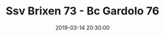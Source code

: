 ---
title: Ssv Brixen 73 - Bc Gardolo 76
date: 2019-03-14 20:30:00
squadra-a: Bc Gardolo
punteggio-a: 76
squadra-b: Ssv Brixen
punteggio-b: 73
partite/squadra: promozione-18-19
luogo: PALAZZETTO ROSSLAUF
categoria: promozione
---